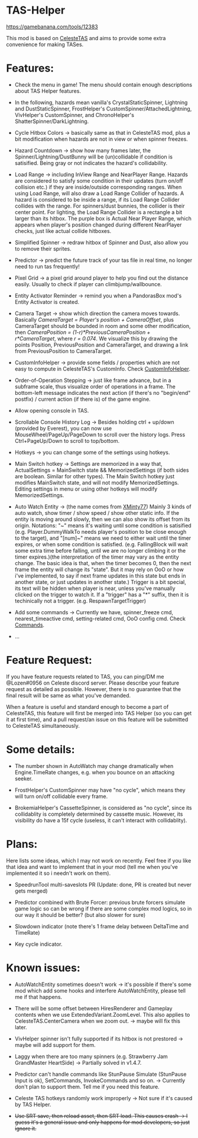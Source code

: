 # TAS-Helper

https://gamebanana.com/tools/12383

This mod is based on [CelesteTAS](https://github.com/EverestAPI/CelesteTAS-EverestInterop) and aims to provide some extra convenience for making TASes.

# Features:

- Check the menu in game! The menu should contain enough descriptions about TAS Helper features.

- In the following, hazards mean vanilla's CrystalStaticSpinner, Lightning and DustStaticSpinner, FrostHelper's CustomSpinner/AttachedLightning, VivHelper's CustomSpinner, and ChronoHelper's ShatterSpinner/DarkLightning.

- Cycle Hitbox Colors -> basically same as that in CelesteTAS mod, plus a bit modification when hazards are not in view or when spinner freezes.

- Hazard Countdown -> show how many frames later, the Spinner/Lightning/DustBunny will be (un)collidable if condition is satisified. Being gray or not indicates the hazard's collidability.

- Load Range -> including InView Range and NearPlayer Range. Hazards are considered to satisfy some condition in their updates (turn on/off collision etc.) if they are inside/outside corresponding ranges. When using Load Range, will also draw a Load Range Collider of hazards. A hazard is considered to be inside a range, if its Load Range Collider collides with the range. For spinners/dust bunnies, the collider is their center point. For lighting, the Load Range Collider is a rectangle a bit larger than its hitbox. The purple box is Actual Near Player Range, which appears when player's position changed during different NearPlayer checks, just like actual collide hitboxes.

- Simplified Spinner -> redraw hitbox of Spinner and Dust, also allow you to remove their sprites.

- Predictor -> predict the future track of your tas file in real time, no longer need to run tas frequently!

- Pixel Grid -> a pixel grid around player to help you find out the distance easily. Usually to check if player can climbjump/wallbounce.

- Entity Activator Reminder -> remind you when a PandorasBox mod's Entity Activator is created.

- Camera Target -> show which direction the camera moves towards. Basically *CameraTarget = Player's position + CameraOffset*, plus CameraTarget should be bounded in room and some other modification, then *CameraPosition = (1-r)\*PreviousCameraPosition + r\*CameraTarget*, where *r = 0.074*. We visualize this by drawing the points Position, PreviousPosition and CameraTarget, and drawing a link from PreviousPosition to CameraTarget.

- CustomInfoHelper -> provide some fields / properties which are not easy to compute in CelesteTAS's CustomInfo. Check [CustomInfoHelper](Source/Gameplay/CustomInfoHelper.cs).

- Order-of-Operation Stepping -> just like frame advance, but in a subframe scale, thus visualize order of operations in a frame. The bottom-left message indicates the next action (if there's no "begin/end" postfix) / current action (if there is) of the game engine.

- Allow opening console in TAS.

- Scrollable Console History Log -> Besides holding ctrl + up/down (provided by Everest), you can now use MouseWheel/PageUp/PageDown to scroll over the history logs. Press Ctrl+PageUp/Down to scroll to top/bottom.

- Hotkeys -> you can change some of the settings using hotkeys.

- Main Switch hotkey -> Settings are memorized in a way that, ActualSettings = MainSwitch state && MemorizedSettings (if both sides are boolean. Similar for other types). The Main Switch hotkey just modifies MainSwitch state, and will not modify MemorizedSettings. Editing settings in menu or using other hotkeys will modify MemorizedSettings.

- Auto Watch Entity -> (the name comes from [XMinty77](https://github.com/EverestAPI/CelesteTAS-EverestInterop/pull/32)) Mainly 3 kinds of auto watch, show timer / show speed / show other static info. If the entity is moving around slowly, then we can also show its offset from its origin. Notations: "~" means it's waiting until some condition is satisified (e.g. Player.DummyWalkTo needs player's position to be close enough to the target), and "\[num\]\~" means we need to either wait until the timer expires, or when some condition is satisfied. (e.g. FallingBlock will wait some extra time before falling, until we are no longer climbing it or the timer expires.)(the interpretation of the timer may vary as the entity change. The basic idea is that, when the timer becomes 0, then the next frame the entity will change its "state". But it may rely on OoO or how i've implemented, to say if next frame updates in this state but ends in another state, or just updates in another state.) Trigger is a bit special, its text will be hidden when player is near, unless you've manually clicked on the trigger to watch it. If a "trigger" has a "*" suffix, then it is techinically not a trigger. (e.g. RespawnTargetTrigger)

- Add some commands -> Currently we have, spinner_freeze cmd, nearest_timeactive cmd, setting-related cmd, OoO config cmd. Check [Commands](Docs/Commands.md).

- ...

# Feature Request:

  If you have feature requests related to TAS, you can ping/DM me @Lozen#0956 on Celeste discord server. Please describe your feature request as detailed as possible. However, there is no guarantee that the final result will be same as what you've demanded.

  When a feature is useful and standard enough to become a part of CelesteTAS, this feature will first be merged into TAS Helper (so you can get it at first time), and a pull request/an issue on this feature will be submitted to CelesteTAS simultaneously.

# Some details:

- The number shown in AutoWatch may change dramatically when Engine.TimeRate changes, e.g. when you bounce on an attacking seeker.

- FrostHelper's CustomSpinner may have "no cycle", which means they will turn on/off collidable every frame.

- BrokemiaHelper's CassetteSpinner, is considered as "no cycle", since its collidablity is completely determined by cassette music. However, its visibility do have a 15f cycle (useless, it can't interact with collidablity).

# Plans:

  Here lists some ideas, which I may not work on recently. Feel free if you like that idea and want to implement that in your mod (tell me when you've implemented it so i needn't work on them).

- SpeedrunTool multi-saveslots PR (Update: done, PR is created but never gets merged)

- Predictor combined with Brute Forcer: previous brute forcers simulate game logic so can be wrong if there are some complex mod logics, so in our way it should be better? (but also slower for sure)

- Slowdown indicator (note there's 1 frame delay between DeltaTime and TimeRate)

- Key cycle indicator.

# Known issues:

- AutoWatchEntity sometimes doesn't work -> it's possible if there's some mod which add some hooks and interfere AutoWatchEntity, please tell me if that happens.

- There will be some offset between HiresRenderer and Gameplay contents when we use ExtendedVariant.ZoomLevel. This also applies to CelesteTAS.CenterCamera when we zoom out. -> maybe will fix this later.

- VivHelper spinner isn't fully supported if its hitbox is not prestored -> maybe will add support for them.

- Laggy when there are too many spinners (e.g. Strawberry Jam GrandMaster HeartSide) -> Partially solved in v1.4.7.

- Predictor can't handle commands like StunPause Simulate (StunPause Input is ok), SetCommands, InvokeCommands and so on. -> Currently don't plan to support them. Tell me if you need this feature.

- Celeste TAS hotkeys randomly work improperly -> Not sure if it's caused by TAS Helper.

- ~~Use SRT save, then reload asset, then SRT load. This causes crash -> I guess it's a general issue and only happens for mod developers, so just ignore it.~~